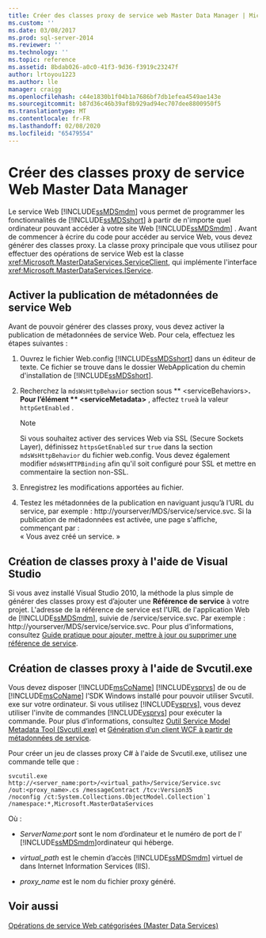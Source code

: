 ```yaml
---
title: Créer des classes proxy de service web Master Data Manager | Microsoft Docs
ms.custom: ''
ms.date: 03/08/2017
ms.prod: sql-server-2014
ms.reviewer: ''
ms.technology: ''
ms.topic: reference
ms.assetid: 8bdab026-a0c0-41f3-9d36-f3919c23247f
author: lrtoyou1223
ms.author: lle
manager: craigg
ms.openlocfilehash: c44e1830b1f04b1a7686bf7db1efea4549ae143e
ms.sourcegitcommit: b87d36c46b39af8b929ad94ec707dee8800950f5
ms.translationtype: MT
ms.contentlocale: fr-FR
ms.lasthandoff: 02/08/2020
ms.locfileid: "65479554"
---
```

# <a name="create-master-data-manager-web-service-proxy-classes"></a>Créer des classes proxy de service Web Master Data Manager
  Le service Web [!INCLUDE[ssMDSmdm](../../includes/ssmdsmdm-md.md)] vous permet de programmer les fonctionnalités de [!INCLUDE[ssMDSshort](../../includes/ssmdsshort-md.md)] à partir de n'importe quel ordinateur pouvant accéder à votre site Web [!INCLUDE[ssMDSmdm](../../includes/ssmdsmdm-md.md)] . Avant de commencer à écrire du code pour accéder au service Web, vous devez générer des classes proxy. La classe proxy principale que vous utilisez pour effectuer des opérations de service Web est la classe <xref:Microsoft.MasterDataServices.ServiceClient>, qui implémente l'interface <xref:Microsoft.MasterDataServices.IService>.  
  
## <a name="enable-web-service-metadata-publishing"></a>Activer la publication de métadonnées de service Web  
 Avant de pouvoir générer des classes proxy, vous devez activer la publication de métadonnées de service Web. Pour cela, effectuez les étapes suivantes :  
  
1.  Ouvrez le fichier Web.config [!INCLUDE[ssMDSshort](../../includes/ssmdsshort-md.md)] dans un éditeur de texte. Ce fichier se trouve dans le dossier WebApplication du chemin d'installation de [!INCLUDE[ssMDSshort](../../includes/ssmdsshort-md.md)].  
  
2.  Recherchez la `mdsWsHttpBehavior` section sous ** \<serviceBehaviors>**. Pour l’élément ** \<serviceMetadata>** , affectez `true`à la valeur `httpGetEnabled` .  
  
    > [!NOTE]  
    >  Si vous souhaitez activer des services Web via SSL (Secure Sockets Layer), définissez `httpsGetEnabled` sur `true` dans la section `mdsWsHttpBehavior` du fichier web.config. Vous devez également modifier `mdsWsHTTPBinding` afin qu'il soit configuré pour SSL et mettre en commentaire la section non-SSL.  
  
3.  Enregistrez les modifications apportées au fichier.  
  
4.  Testez les métadonnées de la publication en naviguant jusqu’à l’URL du service, par exemple : http://yourserver/MDS/service/service.svc. Si la publication de métadonnées est activée, une page s'affiche, commençant par :   
    « Vous avez créé un service. »  
  
## <a name="creating-proxy-classes-by-using-visual-studio"></a>Création de classes proxy à l'aide de Visual Studio  
 Si vous avez installé Visual Studio 2010, la méthode la plus simple de générer des classes proxy est d’ajouter une **Référence de service** à votre projet. L'adresse de la référence de service est l'URL de l'application Web de [!INCLUDE[ssMDSmdm](../../includes/ssmdsmdm-md.md)], suivie de /service/service.svc. Par exemple : http://yourserver/MDS/service/service.svc. Pour plus d’informations, consultez [Guide pratique pour ajouter, mettre à jour ou supprimer une référence de service](https://go.microsoft.com/fwlink/?LinkId=221167).  
  
## <a name="creating-proxy-classes-by-using-svcutilexe"></a>Création de classes proxy à l'aide de Svcutil.exe  
 Vous devez disposer [!INCLUDE[msCoName](../../includes/msconame-md.md)] [!INCLUDE[vsprvs](../../includes/vsprvs-md.md)] de ou de [!INCLUDE[msCoName](../../includes/msconame-md.md)] l’SDK Windows installé pour pouvoir utiliser Svcutil. exe sur votre ordinateur. Si vous utilisez [!INCLUDE[vsprvs](../../includes/vsprvs-md.md)], vous devez utiliser l'invite de commandes [!INCLUDE[vsprvs](../../includes/vsprvs-md.md)] pour exécuter la commande. Pour plus d’informations, consultez [Outil Service Model Metadata Tool (Svcutil.exe)](https://go.microsoft.com/fwlink/?LinkId=165027) et [Génération d’un client WCF à partir de métadonnées de service](https://go.microsoft.com/fwlink/?LinkId=164821).  
  
 Pour créer un jeu de classes proxy C# à l'aide de Svcutil.exe, utilisez une commande telle que :  
  
```  
svcutil.exe http://<server_name:port>/<virtual_path>/Service/Service.svc   
/out:<proxy_name>.cs /messageContract /tcv:Version35   
/noconfig /ct:System.Collections.ObjectModel.Collection`1   
/namespace:*,Microsoft.MasterDataServices  
```  
  
 Où :  
  
-   *ServerName*:*port* sont le nom d’ordinateur et le numéro de port de l' [!INCLUDE[ssMDSmdm](../../includes/ssmdsmdm-md.md)]ordinateur qui héberge.  
  
-   *virtual_path* est le chemin d’accès [!INCLUDE[ssMDSmdm](../../includes/ssmdsmdm-md.md)] virtuel de dans Internet Information Services (IIS).  
  
-   *proxy_name* est le nom du fichier proxy généré.  
  
## <a name="see-also"></a>Voir aussi  
 [Opérations de service Web catégorisées &#40;Master Data Services&#41;](categorized-web-service-operations-master-data-services.md)  
  
  
